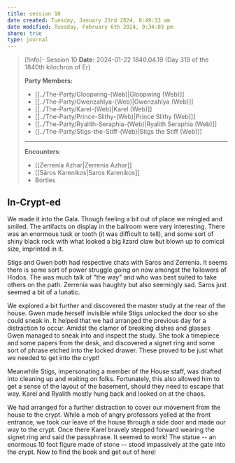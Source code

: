 ```yaml
---
title: session 10
date created: Tuesday, January 23rd 2024, 8:49:33 am
date modified: Tuesday, February 6th 2024, 9:34:03 pm
share: true
type: journal
---
```


> [!info]- Session 10 **Date:** 2024-01-22 1840.04.19 (Day 319 of the 1840th kilochron of Er) 
>
> **Party Members:**
> 
> - [[../The-Party/Gloopwing-(Web)|Gloopwing (Web)]]
> - [[../The-Party/Gwenzahlya-(Web)|Gwenzahlya (Web)]]
> - [[../The-Party/Karel-(Web)|Karel (Web)]]
> - [[../The-Party/Prince-Slithy-(Web)|Prince Slithy (Web)]]
> - [[../The-Party/Ryalith-Seraphia-(Web)|Ryalith Seraphia (Web)]]
> - [[../The-Party/Stigs-the-Stiff-(Web)|Stigs the Stiff (Web)]]
> 
> ---
> 
> **Encounters**:
> 
> - [[Zerrenia Azhar|Zerrenia Azhar]] 
> - [[Sāros Karenikos|Saros Karenikos]]
> - Bortles 

## In-Crypt-ed

We made it into the Gala. Though feeling a bit out of place we mingled and smiled. The artifacts on display in the ballroom were very interesting. There was an enormous tusk or tooth (it was difficult to tell), and some sort of shiny black rock with what looked a big lizard claw but blown up to comical size, imprinted in it. 

Stigs and Gwen both had respective chats with Saros and Zerrenia. It seems there is some sort of power struggle going on now amongst the followers of Hodos. The was much talk of "the way" and who was best suited to take others on the path. Zerrenia was haughty but also seemingly sad. Saros just seemed a bit of a lunatic. 

We explored a bit further and discovered the master study at the rear of the house. Gwen made herself invisible while Stigs unlocked the door so she could sneak in. It helped that we had arranged the previous day for a distraction to occur. Amidst the clamor of breaking dishes and glasses Gwen managed to sneak into and inspect the study. She took a timepiece and some papers from the desk, and discovered a signet ring and some sort of phrase etched into the locked drawer. These proved to be just what we needed to get into the crypt! 

Meanwhile Stigs, impersonating a member of the House staff, was drafted into cleaning up and waiting on folks. Fortunately, this also allowed him to get a sense of the layout of the basement, should they need to escape that way. Karel and Ryalith mostly hung back and looked on at the chaos. 

We had arranged for a further distraction to cover our movement from the house to the crypt. While a mob of angry professors yelled at the front entrance, we took our leave of the house through a side door and made our way to the crypt. Once there Karel bravely stepped forward wearing the signet ring and said the passphrase. It seemed to work! The statue -- an enormous 10 foot figure made of stone -- stood impassively at the gate into the crypt. Now to find the book and get out of here!
